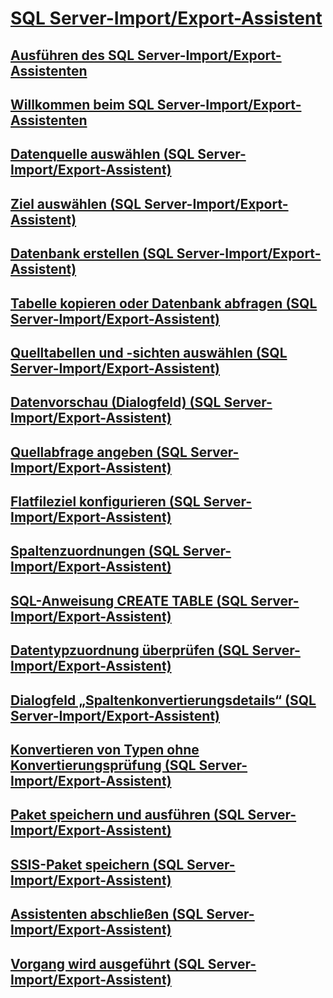 # [SQL Server-Import/Export-Assistent](import-and-export-data-with-the-sql-server-import-and-export-wizard.md)
## [Ausführen des SQL Server-Import/Export-Assistenten](start-the-sql-server-import-and-export-wizard.md)
## [Willkommen beim SQL Server-Import/Export-Assistenten](welcome-to-sql-server-import-and-export-wizard.md)
## [Datenquelle auswählen (SQL Server-Import/Export-Assistent)](choose-a-data-source-sql-server-import-and-export-wizard.md)
## [Ziel auswählen (SQL Server-Import/Export-Assistent)](choose-a-destination-sql-server-import-and-export-wizard.md)
## [Datenbank erstellen (SQL Server-Import/Export-Assistent)](create-database-sql-server-import-and-export-wizard.md)
## [Tabelle kopieren oder Datenbank abfragen (SQL Server-Import/Export-Assistent)](specify-table-copy-or-query-sql-server-import-and-export-wizard.md)
## [Quelltabellen und -sichten auswählen (SQL Server-Import/Export-Assistent)](select-source-tables-and-views-sql-server-import-and-export-wizard.md)
## [Datenvorschau (Dialogfeld) (SQL Server-Import/Export-Assistent)](preview-data-dialog-box-sql-server-import-and-export-wizard.md)
## [Quellabfrage angeben (SQL Server-Import/Export-Assistent)](provide-a-source-query-sql-server-import-and-export-wizard.md)
## [Flatfileziel konfigurieren (SQL Server-Import/Export-Assistent)](configure-flat-file-destination-sql-server-import-and-export-wizard.md)
## [Spaltenzuordnungen (SQL Server-Import/Export-Assistent)](column-mappings-sql-server-import-and-export-wizard.md)
## [SQL-Anweisung CREATE TABLE (SQL Server-Import/Export-Assistent)](create-table-sql-statement-sql-server-import-and-export-wizard.md)
## [Datentypzuordnung überprüfen (SQL Server-Import/Export-Assistent)](review-data-type-mapping-sql-server-import-and-export-wizard.md)
## [Dialogfeld „Spaltenkonvertierungsdetails“ (SQL Server-Import/Export-Assistent)](column-conversion-details-dialog-box-sql-server-import-and-export-wizard.md)
## [Konvertieren von Typen ohne Konvertierungsprüfung (SQL Server-Import/Export-Assistent)](convert-types-without-conversion-checking-sql-server-import-and-export-wizard.md)
## [Paket speichern und ausführen (SQL Server-Import/Export-Assistent)](save-and-run-package-sql-server-import-and-export-wizard.md)
## [SSIS-Paket speichern (SQL Server-Import/Export-Assistent)](save-ssis-package-sql-server-import-and-export-wizard.md)
## [Assistenten abschließen (SQL Server-Import/Export-Assistent)](complete-the-wizard-sql-server-import-and-export-wizard.md)
## [Vorgang wird ausgeführt (SQL Server-Import/Export-Assistent)](performing-operation-sql-server-import-and-export-wizard.md)
